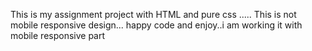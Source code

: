 This is my assignment project with HTML and pure css .....
This is not mobile responsive design...
happy code and enjoy..i am working it with mobile responsive part

